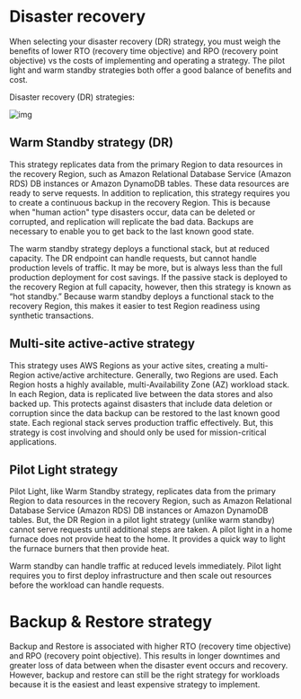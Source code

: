 # Disaster recovery

When selecting your disaster recovery (DR) strategy, you must weigh the benefits of lower RTO (recovery time objective) and RPO (recovery point objective) vs the costs of implementing and operating a strategy. The pilot light and warm standby strategies both offer a good balance of benefits and cost.

Disaster recovery (DR) strategies:

![img](https://assets-pt.media.datacumulus.com/aws-clf-pt/assets/pt4-q56-i1.jpg)

## Warm Standby strategy (DR)

This strategy replicates data from the primary Region to data resources in the recovery Region, such as Amazon Relational Database Service (Amazon RDS) DB instances or Amazon DynamoDB tables. These data resources are ready to serve requests. In addition to replication, this strategy requires you to create a continuous backup in the recovery Region. This is because when "human action" type disasters occur, data can be deleted or corrupted, and replication will replicate the bad data. Backups are necessary to enable you to get back to the last known good state.

The warm standby strategy deploys a functional stack, but at reduced capacity. The DR endpoint can handle requests, but cannot handle production levels of traffic. It may be more, but is always less than the full production deployment for cost savings. If the passive stack is deployed to the recovery Region at full capacity, however, then this strategy is known as “hot standby.” Because warm standby deploys a functional stack to the recovery Region, this makes it easier to test Region readiness using synthetic transactions.

## Multi-site active-active strategy

This strategy uses AWS Regions as your active sites, creating a multi-Region active/active architecture. Generally, two Regions are used. Each Region hosts a highly available, multi-Availability Zone (AZ) workload stack. In each Region, data is replicated live between the data stores and also backed up. This protects against disasters that include data deletion or corruption since the data backup can be restored to the last known good state. Each regional stack serves production traffic effectively. But, this strategy is cost involving and should only be used for mission-critical applications.

## Pilot Light strategy

Pilot Light, like Warm Standby strategy, replicates data from the primary Region to data resources in the recovery Region, such as Amazon Relational Database Service (Amazon RDS) DB instances or Amazon DynamoDB tables. But, the DR Region in a pilot light strategy (unlike warm standby) cannot serve requests until additional steps are taken. A pilot light in a home furnace does not provide heat to the home. It provides a quick way to light the furnace burners that then provide heat.

Warm standby can handle traffic at reduced levels immediately. Pilot light requires you to first deploy infrastructure and then scale out resources before the workload can handle requests.

# Backup & Restore strategy

Backup and Restore is associated with higher RTO (recovery time objective) and RPO (recovery point objective). This results in longer downtimes and greater loss of data between when the disaster event occurs and recovery. However, backup and restore can still be the right strategy for workloads because it is the easiest and least expensive strategy to implement.
